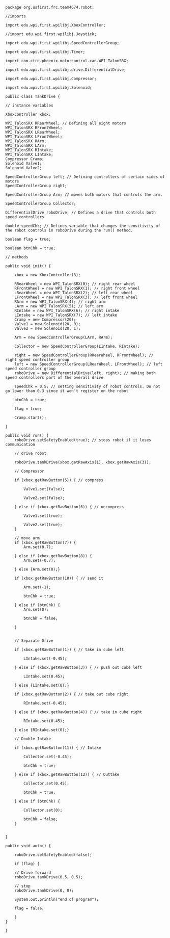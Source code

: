     package org.usfirst.frc.team4674.robot;

    //imports
    
    import edu.wpi.first.wpilibj.XboxController;

    //import edu.wpi.first.wpilibj.Joystick;
    
    import edu.wpi.first.wpilibj.SpeedControllerGroup;
    
    import edu.wpi.first.wpilibj.Timer;
    
    import com.ctre.phoenix.motorcontrol.can.WPI_TalonSRX;
    
    import edu.wpi.first.wpilibj.drive.DifferentialDrive;
    
    import edu.wpi.first.wpilibj.Compressor;

    import edu.wpi.first.wpilibj.Solenoid;

    public class TankDrive {
	
	// instance variables
	
	XboxController xbox;
	
	WPI_TalonSRX RRearWheel; // Defining all eight motors
	WPI_TalonSRX RFrontWheel;
	WPI_TalonSRX LRearWheel;
	WPI_TalonSRX LFrontWheel;
	WPI_TalonSRX RArm;
	WPI_TalonSRX LArm;
	WPI_TalonSRX RIntake;
	WPI_TalonSRX LIntake;
	Compressor Cramp;
	Solenoid Valve1;
	Solenoid Valve2;
	
	SpeedControllerGroup left; // Defining controllers of certain sides of motors
	SpeedControllerGroup right;
	
	SpeedControllerGroup Arm; // moves both motors that controls the arm.
	
	SpeedControllerGroup Collector;
	
	DifferentialDrive roboDrive; // Defines a drive that controls both speed controllers
	
	double speedChk; // Defines variable that changes the sensitivity of the robot controls in roboDrive during the run() method.
	
	boolean flag = true;
	
	boolean btnChk = true;
	
	// methods
	
	public void init() {
		
		xbox = new XboxController(3);
		
		RRearWheel = new WPI_TalonSRX(0); // right rear wheel
		RFrontWheel = new WPI_TalonSRX(1); // right front wheel
		LRearWheel = new WPI_TalonSRX(2); // left rear wheel
		LFrontWheel = new WPI_TalonSRX(3); // left front wheel
		RArm = new WPI_TalonSRX(4); // right arm
		LArm = new WPI_TalonSRX(5); // left arm
		RIntake = new WPI_TalonSRX(6); // right intake
		LIntake = new WPI_TalonSRX(7); // left intake
		Cramp = new Compressor(20);
		Valve1 = new Solenoid(20, 0);
		Valve2 = new Solenoid(20, 1);
		
		Arm = new SpeedControllerGroup(LArm, RArm);
		
		Collector = new SpeedControllerGroup(LIntake, RIntake);
		
		right = new SpeedControllerGroup(RRearWheel, RFrontWheel); // right speed controller group 
		left = new SpeedControllerGroup(LRearWheel, LFrontWheel); // left speed controller group 
		roboDrive = new DifferentialDrive(left, right); // making both speed controllers part of the overall drive
		
		speedChk = 0.5; // setting sensitivity of robot controls. Do not go lower than 0.3 since it won't register on the robot
		
		btnChk = true;
		
		flag = true;
		
		Cramp.start();
		
	}
	
	public void run() {
		roboDrive.setSafetyEnabled(true); // stops robot if it loses communication
		
		// drive robot
		
		roboDrive.tankDrive(xbox.getRawAxis(1), xbox.getRawAxis(3));
		
		// Compressor
		
		if (xbox.getRawButton(5)) { // compress
			
			Valve1.set(false);
			
			Valve2.set(false);
			
		} else if (xbox.getRawButton(6)) { // uncompress
			
			Valve1.set(true);
			
			Valve2.set(true);
		}
		
		// move arm
		if (xbox.getRawButton(7)) {
			Arm.set(0.7);
			
		} else if (xbox.getRawButton(8)) {
			Arm.set(-0.7);
			
		} else {Arm.set(0);}
		
		if (xbox.getRawButton(10)) { // send it
			
			Arm.set(-1);
			
			btnChk = true;
			
		} else if (btnChk) {
			Arm.set(0);
			
			btnChk = false;
			
		}
		
		
		// Separate Drive
		
		if (xbox.getRawButton(1)) { // take in cube left
			
			LIntake.set(-0.45);
			
		} else if (xbox.getRawButton(3)) { // push out cube left
			
			LIntake.set(0.45); 
		
		} else {LIntake.set(0);}
		
		if (xbox.getRawButton(2)) { // take out cube right
			
			RIntake.set(-0.45);
			
		} else if (xbox.getRawButton(4)) { // take in cube right
				
			RIntake.set(0.45);
				
		} else {RIntake.set(0);}
		
		// Double Intake
		
		if (xbox.getRawButton(11)) { // Intake
			
			Collector.set(-0.45);
			
			btnChk = true;
			
		} else if (xbox.getRawButton(12)) { // Outtake
			
			Collector.set(0.45);
			
			btnChk = true;
			
		} else if (btnChk) {
			
			Collector.set(0);
			
			btnChk = false;
		}
		
		 
	}
	
	public void auto() {
		
		roboDrive.setSafetyEnabled(false);
		
		if (flag) {
		
		// Drive forward
		roboDrive.tankDrive(0.5, 0.5);
		
		// stop
		roboDrive.tankDrive(0, 0);
		
		System.out.println("end of program");
		
		flag = false;
		
		}
	}
	
    }


